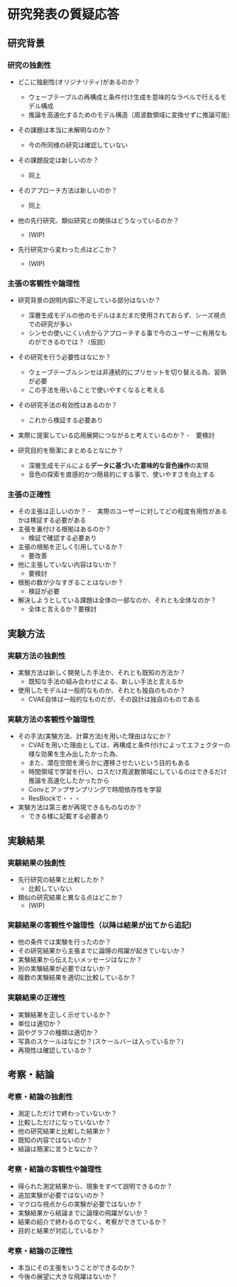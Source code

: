 # 研究発表の質疑応答

## 研究背景

### 研究の独創性
- どこに独創性(オリジナリティ)があるのか？
  - ウェーブテーブルの再構成と条件付け生成を意味的なラベルで行えるモデル構成
  - 推論を高速化するためのモデル構造（周波数領域に変換せずに推論可能）

 - その課題は本当に未解明なのか？
   - 今の所同様の研究は確認していない
 - その課題設定は新しいのか？
   - 同上 
 - そのアプローチ方法は新しいのか？
   - 同上 
 - 他の先行研究、類似研究との関係はどうなっているのか？
   - (WIP) 
 - 先行研究から変わった点はどこか？
   - (WIP)

### 主張の客観性や論理性
 - 研究背景の説明内容に不足している部分はないか？
   - 深層生成モデルの他のモデルはまだまだ使用されておらず、シーズ視点での研究が多い
    - シンセの使いにくい点からアプローチする事で今のユーザーに有用なものができるのでは？（仮説）
 
 - その研究を行う必要性はなにか？
    - ウェーブテーブルシンセは非連続的にプリセットを切り替える為、習熟が必要
    - この手法を用いることで使いやすくなると考える
 
 - その研究手法の有効性はあるのか？
    - これから検証する必要あり
 
 - 実際に提案している応用展開につながると考えているのか？
    -　要検討 

 - 研究目的を簡潔にまとめるとなにか？

    - 深層生成モデルによる**データに基づいた意味的な音色操作**の実現
    - 音色の探索を直感的かつ簡易的にする事で、使いやすさを向上する

### 主張の正確性
 - その主張は正しいのか？
    -　実際のユーザーに対してどの程度有用性があるかは検証する必要がある 
 - 主張を裏付ける根拠はあるのか？
    - 検証で確認する必要あり 
 - 主張の根拠を正しく引用しているか？
    - 要改善 
 - 他に主張していない内容はないか？
    - 要検討 
 - 根拠の数が少なすぎることはないか？
    - 検証が必要
 - 解決しようとしている課題は全体の一部なのか、それとも全体なのか？
    - 全体と言えるか？要検討

## 実験方法

### 実験方法の独創性
 - 実験方法は新しく開発した手法か、それとも既知の方法か？
    - 既知な手法の組み合わせによる、新しい手法と言えるか 
 - 使用したモデルは一般的なものか、それとも独自のものか？
    - CVAE自体は一般的なものだが、その設計は独自のものである

### 実験方法の客観性や論理性
 - その手法(実験方法、計算方法)を用いた理由はなにか？
    - CVAEを用いた理由としては、再構成と条件付けによってエフェクターの様な効果を生み出したかった為、
    - また、潜在空間を滑らかに遷移させたいという目的もある
    - 時間領域で学習を行い、ロスだけ周波数領域にしているのはできるだけ推論を高速化したかったから
    - Convとアップサンプリングで時間依存性を学習
    - ResBlockで・・・ 
 - 実験方法は第三者が再現できるものなのか？
    - できる様に記載する必要あり

## 実験結果

### 実験結果の独創性
 - 先行研究の結果と比較したか？
    - 比較していない
 - 類似の研究結果と異なる点はどこか？
    - (WIP) 

### 実験結果の客観性や論理性（以降は結果が出てから追記)
 - 他の条件では実験を行ったのか？
 - その研究結果から主張までに論理の飛躍が起きていないか？
 - 実験結果から伝えたいメッセージはなにか？
 - 別の実験結果が必要ではないか？
 - 複数の実験結果を適切に比較しているか？

### 実験結果の正確性
 - 実験結果を正しく示せているか？
 - 単位は適切か？
 - 図やグラフの種類は適切か？
 - 写真のスケールはなにか？(スケールバーは入っているか？)
 - 再現性は確認しているか？

## 考察・結論

### 考察・結論の独創性
 - 測定しただけで終わっていないか？
 - 比較しただけになっていないか？
 - 他の研究結果と比較した結果か？
 - 既知の内容ではないのか？
 - 結論は簡潔に言うとなにか？

### 考察・結論の客観性や論理性
 - 得られた測定結果から、現象をすべて説明できるのか？
 - 追加実験が必要ではないのか？
 - マクロな視点からの実験が必要ではないか？
 - 実験結果から結論までに論理の飛躍がないか？
 - 結果の紹介で終わるのでなく、考察ができているか？
 - 目的と結果が対応しているか？

### 考察・結論の正確性
 - 本当にその主張をいうことができるのか？
 - 今後の展望に大きな飛躍はないか？
